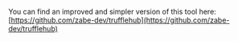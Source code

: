 You can find an improved and simpler version of this tool here: [https://github.com/zabe-dev/trufflehub](https://github.com/zabe-dev/trufflehub)
